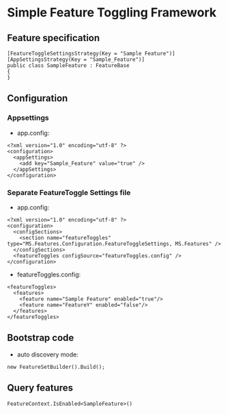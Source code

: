 # Simple Feature Toggling Framework

## Feature specification

```
[FeatureToggleSettingsStrategy(Key = "Sample Feature")]
[AppSettingsStrategy(Key = "Sample_Feature")]
public class SampleFeature : FeatureBase
{
}
```

## Configuration

### Appsettings

* app.config:

```
<?xml version="1.0" encoding="utf-8" ?>
<configuration>
  <appSettings>
    <add key="Sample_Feature" value="true" />
  </appSettings>
</configuration>
```

### Separate FeatureToggle Settings file

* app.config:

```
<?xml version="1.0" encoding="utf-8" ?>
<configuration>
  <configSections>
    <section name="featureToggles" type="MS.Features.Configuration.FeatureToggleSettings, MS.Features" />
  </configSections>
  <featureToggles configSource="featureToggles.config" />
</configuration>
```

* featureToggles.config:

```
<featureToggles>
  <features>
    <feature name="Sample Feature" enabled="true"/>
    <feature name="FeatureY" enabled="false"/>
  </features>
</featureToggles>
```

## Bootstrap code

* auto discovery mode:

```
new FeatureSetBuilder().Build();
```

## Query features

```
FeatureContext.IsEnabled<SampleFeature>()
```

